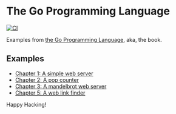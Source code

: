 # The Go Programming Language

[![CI](https://github.com/keithnoguchi/book-go/actions/workflows/ci.yml/badge.svg)](
https://github.com/keithnoguchi/book-go/actions)

[the go programming language]: https://www.gopl.io/

Examples from [the Go Programming Language], aka, the book.

## Examples

- [Chapter 1: A simple web server](ch01/main.go)
- [Chapter 2: A pop counter](ch02/main.go)
- [Chapter 3: A mandelbrot web server](ch03/main.go)
- [Chapter 5: A web link finder](ch05/main.go)

Happy Hacking!
